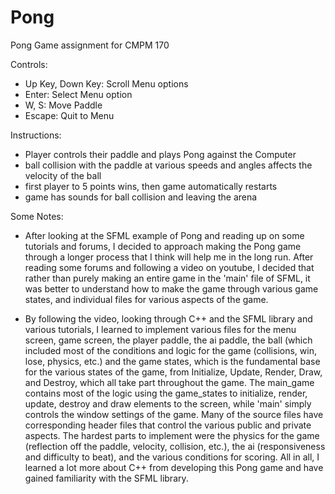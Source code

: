 # Pong
Pong Game assignment for CMPM 170

Controls: 
- Up Key, Down Key: Scroll Menu options
- Enter: Select Menu option
- W, S: Move Paddle
- Escape: Quit to Menu

Instructions:
- Player controls their paddle and plays Pong against the Computer
- ball collision with the paddle at various speeds and angles affects the velocity of the ball
- first player to 5 points wins, then game automatically restarts
- game has sounds for ball collision and leaving the arena

Some Notes:
  - After looking at the SFML example of Pong and reading up on some tutorials and forums, I decided to approach 
    making the Pong game through a longer process that I think will help me in the long run. After reading some          forums and following a video on youtube, I decided that rather than purely making an entire game in the              'main' file of SFML, it was better to understand how to make the game through various game states, and individual     files for various aspects of the game. 

  - By following the video, looking through C++ and the SFML library and various tutorials, I learned to implement       various files for the menu screen, game screen, the player paddle, the ai paddle, the ball (which included most      of the conditions and logic for the game (collisions, win, lose, physics, etc.) and the game states, which is the     fundamental base for the various states of the game, from Initialize, Update, Render, Draw, and Destroy, which       all take part throughout the game. The main_game contains most of the logic using the game_states to initialize,     render, update, destroy and draw elements to the screen, while 'main' simply controls the window settings of the     game. Many of the source files have corresponding header files that control the various public and private           aspects. The hardest parts to implement were the physics for the game (reflection off the paddle, velocity,          collision, etc.), the ai (responsiveness and difficulty to beat), and the various conditions for scoring. All in     all, I learned a lot more about C++ from developing this Pong game and have gained familiarity with the SFML         library. 

